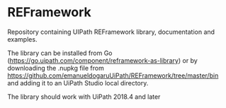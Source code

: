# REFramework
Repository containing UIPath REFramework library, documentation and examples.

The library can be installed from Go (https://go.uipath.com/component/reframework-as-library) or by downloading the .nupkg file from https://github.com/emanueldogaruUiPath/REFramework/tree/master/bin and adding it to an UiPath Studio local directory.

The library should work with UiPath 2018.4 and later
